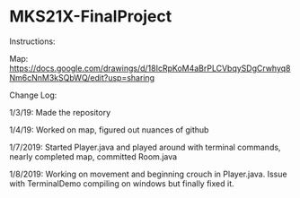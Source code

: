# MKS21X-FinalProject
Instructions:

Map: https://docs.google.com/drawings/d/18IcRpKoM4aBrPLCVbqySDgCrwhyq8Nm6cNnM3kSQbWQ/edit?usp=sharing

Change Log:

1/3/19: Made the repository

1/4/19: Worked on map, figured out nuances of github

1/7/2019: Started Player.java and played around with terminal commands, nearly completed map, committed Room.java

1/8/2019: Working on movement and beginning crouch in Player.java. Issue with TerminalDemo compiling on windows but finally fixed it.
